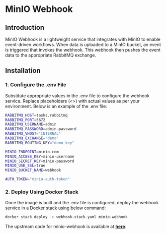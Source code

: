 # MinIO Webhook

## Introduction
MinIO Webhook is a lightweight service that integrates with MinIO to enable event-driven workflows. When data is uploaded to a MinIO bucket, an event is triggered that invokes the webhook. This webhook then pushes the event data to the appropriate RabbitMQ exchange.

## Installation

### 1. Configure the .env File

Substitute appropriate values in the .env file to configure the webhook service. Replace placeholders (<>) with actual values as per your environment. Below is an example of the .env file:

```bash
RABBITMQ_HOST=tasks.rabbitmq
RABBITMQ_PORT=5672
RABBITMQ_USERNAME=admin
RABBITMQ_PASSWORD=admin-password
RABBITMQ_VHOST="INTERNAL"
RABBITMQ_EXCHANGE="demo"
RABBITMQ_ROUTING_KEY="demo_key"

MINIO_ENDPOINT=minio.com
MINIO_ACCESS_KEY=minio-username
MINIO_SECRET_KEY=minio-password
MINIO_USE_SSL=true
MINIO_BUCKET_NAME=webhook

AUTH_TOKEN="minio-auth-token"
```

### 2. Deploy Using Docker Stack


Once the image is built and the .env file is configured, deploy the webhook service in a Docker stack using below command:

```bash
docker stack deploy -c webhook-stack.yaml minio-webhook
```

The upstream code for minio-webhook is available at **[here](https://github.com/datakaveri/minio-webhook-handler)**.
